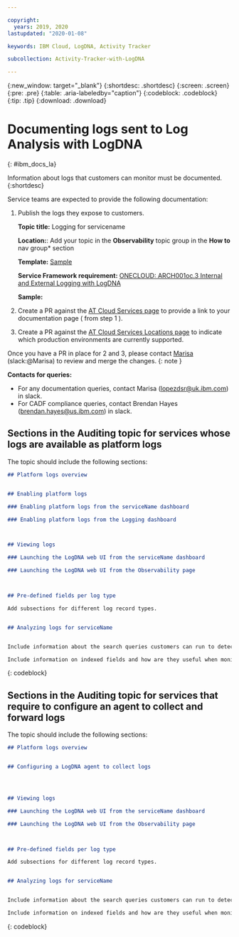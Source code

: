 ```yaml
---

copyright:
  years: 2019, 2020
lastupdated: "2020-01-08"

keywords: IBM Cloud, LogDNA, Activity Tracker

subcollection: Activity-Tracker-with-LogDNA

---
```


{:new_window: target="_blank"}
{:shortdesc: .shortdesc}
{:screen: .screen}
{:pre: .pre}
{:table: .aria-labeledby="caption"}
{:codeblock: .codeblock}
{:tip: .tip}
{:download: .download}


# Documenting logs sent to Log Analysis with LogDNA
{: #ibm_docs_la}

Information about logs that customers can monitor must be documented. 
{:shortdesc}

Service teams are expected to provide the following documentation:

1. Publish the logs they expose to customers.

    **Topic title:** Logging for servicename

    **Location:**: Add your topic in the **Observability** topic group in the **How to** nav group* section  

    **Template:** [Sample](https://github.ibm.com/Bluemix/docs/blob/staging/developing/content-kit/at-events-docs-template.md)

    **Service Framework requirement:** [ONECLOUD: ARCH001oc.3 Internal and External Logging with LogDNA](/docs/service-framework?topic=service-framework-one-cloud-requirements#onecloud-arch001oc-3-internal-and-external-logging-with-logdna)

    **Sample:** [](/docs/Cloudant?topic=Cloudant-log-analysis-integration)

2. Create a PR against the [AT Cloud Services page](https://github.ibm.com/cloud-docs/Activity-Tracker-with-LogDNA/blob/draft/cloud_services.md) to provide a link to your documentation page ( from step 1 ).
3. Create a PR against the [AT Cloud Services Locations page](https://github.ibm.com/cloud-docs/Activity-Tracker-with-LogDNA/blob/draft/cloud_services_locations.md) to indicate which production environments are currently supported.

Once you have a PR in place for 2 and 3, please contact [Marisa](mailto:lopezdsr@uk.ibm.com) (slack:@Marisa) to review and merge the changes.
{: note }


**Contacts for queries:**
* For any documentation queries, contact Marisa (lopezdsr@uk.ibm.com) in slack.
* For CADF compliance queries, contact Brendan Hayes (brendan.hayes@us.ibm.com) in slack.


## Sections in the Auditing topic for services whose logs are available as platform logs

The topic should include the following sections:

```md
## Platform logs overview


## Enabling platform logs

### Enabling platform logs from the serviceName dashboard

### Enabling platform logs from the Logging dashboard



## Viewing logs

### Launching the LogDNA web UI from the serviceName dashboard

### Launching the LogDNA web UI from the Observability page



## Pre-defined fields per log type

Add subsections for different log record types.


## Analyzing logs for serviceName


Include information about the search queries customers can run to detect problems in your service.

Include information on indexed fields and how are they useful when monitoring logs for your service


```
{: codeblock}


## Sections in the Auditing topic for services that require to configure an agent to collect and forward logs

The topic should include the following sections:

```md
## Platform logs overview


## Configuring a LogDNA agent to collect logs




## Viewing logs

### Launching the LogDNA web UI from the serviceName dashboard

### Launching the LogDNA web UI from the Observability page



## Pre-defined fields per log type

Add subsections for different log record types.


## Analyzing logs for serviceName


Include information about the search queries customers can run to detect problems in your service.

Include information on indexed fields and how are they useful when monitoring logs for your service


```
{: codeblock}



